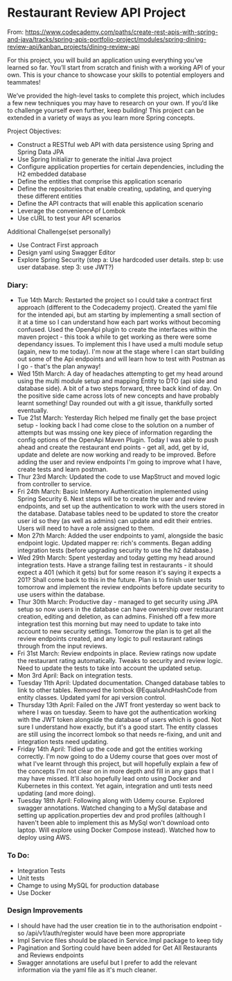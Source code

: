 # Restaurant Review API Project

From: https://www.codecademy.com/paths/create-rest-apis-with-spring-and-java/tracks/spring-apis-portfolio-project/modules/spring-dining-review-api/kanban_projects/dining-review-api

For this project, you will build an application using everything you’ve learned so far. You’ll start from scratch and finish with a working API of your own. This is your chance to showcase your skills to potential employers and teammates!

We’ve provided the high-level tasks to complete this project, which includes a few new techniques you may have to research on your own. If you’d like to challenge yourself even further, keep building! This project can be extended in a variety of ways as you learn more Spring concepts.

Project Objectives:
- Construct a RESTful web API with data persistence using Spring and Spring Data JPA
- Use Spring Initializr to generate the initial Java project
- Configure application properties for certain dependencies, including the H2 embedded database
- Define the entities that comprise this application scenario
- Define the repositories that enable creating, updating, and querying these different entities
- Define the API contracts that will enable this application scenario
- Leverage the convenience of Lombok
- Use cURL to test your API scenarios

Additional Challenge(set personally)
- Use Contract First approach
- Design yaml using Swagger Editor
- Explore Spring Security (step a: Use hardcoded user details. step b: use user database. step 3: use JWT?)

### Diary:
- Tue 14th March: Restarted the project so I could take a contract first approach (different to the Codecademy project). Created the yaml file for the intended api, but am starting by implementing a small section of it at a time so I can understand how each part works without becoming confused. Used the OpenApi plugin to create the interfaces within the maven project - this took a while to get working as there were some dependancy issues. To implement this I have used a multi module setup (again, new to me today). I'm now at the stage where I can start building out some of the Api endpoints and will learn how to test with Postman as I go - that's the plan anyway!
- Wed 15th March: A day of headaches attempting to get my head around using the multi module setup and mapping Entity to DTO (api side and database side). A bit of a two steps forward, three back kind of day. On the positive side came across lots of new concepts and have probably learnt something! Day rounded out with a git issue, thankfully sorted eventually.
- Tue 21st March: Yesterday Rich helped me finally get the base project setup - looking back I had come close to the solution on a number of attempts but was mssing one key piece of information regarding the config options of the OpenApi Maven Plugin. Today I was able to push ahead and create the restaurant end points - get all, add, get by id, update and delete are now working and ready to be improved. Before adding the user and review endpoints I'm going to improve what I have, create tests and learn postman.
- Thur 23rd March: Updated the code to use MapStruct and moved logic from controller to service.
- Fri 24th March: Basic InMemory Authentication implemented using Spring Security 6. Next steps will be to create the user and review endpoints, and set up the authentication to work with the users stored in the database. Database tables need to be updated to store the creator user id so they (as well as admins) can update and edit their entries. Users will need to have a role assigned to them.
- Mon 27th March: Added the user endpoints to yaml, alongside the basic endpoint logic. Updated mapper re: rich's comments. Began adding integration tests (before upgrading security to use the h2 database.)
- Wed 29th March: Spent yesterday and today getting my head around integration tests. Have a strange failing test in restaurants - it should expect a 401 (which it gets) but for some reason it's saying it expects a 201? Shall come back to this in the future. Plan is to finish user tests tomorrow and implement the review endpoints before update security to use users within the database.
- Thur 30th March: Productive day - managed to get security using JPA setup so now users in the database can have ownership over restaurant creation, editing and deletion, as can admins. Finished off a few more integration test this morning but may need to update to take into account to new security settings. Tomorrow the plan is to get all the review endpoints created, and any logic to pull restaurant ratings through from the input reviews.
- Fri 31st March: Review endpoints in place. Review ratings now update the restaurant rating automatically.  Tweaks to security and review logic. Need to update the tests to take into account the updated setup.
- Mon 3rd April: Back on integration tests. 
- Tuesday 11th April: Updated documentation. Changed database tables to link to other tables. Removed the lombok @EqualsAndHashCode from entity classes. Updated yaml for api version control.
- Thursday 13th April: Failed on the JWT front yesterday so went back to where I was on tuesday. Seem to have got the authentication working with the JWT token alongside the database of users which is good. Not sure I understand how exactly, but it's a good start. The entity classes are still using the incorrect lombok so that needs re-fixing, and unit and integration tests need updating.
- Friday 14th April: Tidied up the code and got the entities working correctly. I'm now going to do a Udemy course that goes over most of what I've learnt through this project, but will hopefully explain a few of the concepts I'm not clear on in more depth and fill in any gaps that I may have missed. It'll also hopefully lead onto using Docker and Kubernetes in this context. Yet again, integration and unti tests need updating (and more doing).
- Tuesday 18th April: Following along with Udemy course. Explored swagger annotations. Watched changing to a MySql database and setting up application.properties dev and prod profiles (although I haven't been able to implement this as MySql won't download onto laptop. Will explore using Docker Compose instead). Watched how to deploy using AWS.

### To Do:
- Integration Tests
- Unit tests
- Chamge to using MySQL for production database 
- Use Docker

### Design Improvements
- I should have had the user creation tie in to the authorisation endpoint - so /api/v1/auth/register would have been more appropriate
- Impl Service files should be placed in Service.Impl package to keep tidy
- Pagination and Sorting could have been added for Get All Restaurants and Reviews endpoints
- Swagger annotations are useful but I prefer to add the relevant information via the yaml file as it's much cleaner.